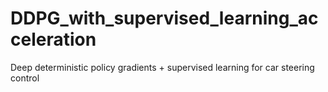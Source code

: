 # DDPG_with_supervised_learning_acceleration
Deep deterministic policy gradients + supervised learning for car steering control
